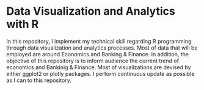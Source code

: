 # Data Visualization and Analytics with R
In this repository, I implement my technical skill regarding R programming through data visualization and analytics processes. Most of data that will be employed are around Economics and Banking & Finance. In addition, the objective of this repository is to inform audience the current trend of economics and Bankinig & Finance. Most of visualizations are devised by either ggplot2 or plotly packages. I perform continuous update as possible as I can to this repository.
